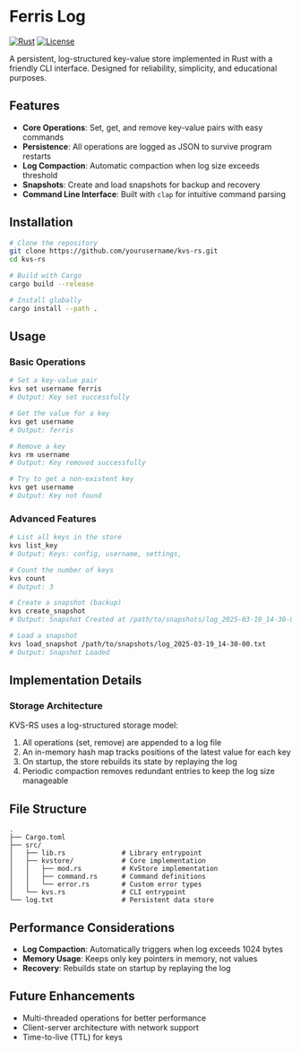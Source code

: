 # Ferris Log

[![Rust](https://img.shields.io/badge/Rust-1.72%2B-orange)](https://www.rust-lang.org/)
[![License](https://img.shields.io/badge/License-MIT-blue)](LICENSE)

A persistent, log-structured key-value store implemented in Rust with a friendly CLI interface. Designed for reliability, simplicity, and educational purposes.


## Features

- **Core Operations**: Set, get, and remove key-value pairs with easy commands
- **Persistence**: All operations are logged as JSON to survive program restarts
- **Log Compaction**: Automatic compaction when log size exceeds threshold
- **Snapshots**: Create and load snapshots for backup and recovery
- **Command Line Interface**: Built with `clap` for intuitive command parsing

## Installation

```bash
# Clone the repository
git clone https://github.com/yourusername/kvs-rs.git
cd kvs-rs

# Build with Cargo
cargo build --release

# Install globally
cargo install --path .
```

## Usage

### Basic Operations

```bash
# Set a key-value pair
kvs set username ferris
# Output: Key set successfully

# Get the value for a key
kvs get username
# Output: ferris

# Remove a key
kvs rm username
# Output: Key removed successfully

# Try to get a non-existent key
kvs get username
# Output: Key not found
```

### Advanced Features

```bash
# List all keys in the store
kvs list_key
# Output: Keys: config, username, settings, 

# Count the number of keys
kvs count
# Output: 3

# Create a snapshot (backup)
kvs create_snapshot
# Output: Snapshot Created at /path/to/snapshots/log_2025-03-19_14-30-00.txt

# Load a snapshot
kvs load_snapshot /path/to/snapshots/log_2025-03-19_14-30-00.txt
# Output: Snapshot Loaded
```

## Implementation Details

### Storage Architecture

KVS-RS uses a log-structured storage model:

1. All operations (set, remove) are appended to a log file
2. An in-memory hash map tracks positions of the latest value for each key
3. On startup, the store rebuilds its state by replaying the log
4. Periodic compaction removes redundant entries to keep the log size manageable

## File Structure

```
.
├── Cargo.toml
├── src/
│   ├── lib.rs              # Library entrypoint
│   ├── kvstore/            # Core implementation
│   │   ├── mod.rs          # KvStore implementation
│   │   ├── command.rs      # Command definitions
│   │   └── error.rs        # Custom error types
│   └── kvs.rs              # CLI entrypoint
└── log.txt                 # Persistent data store
```

## Performance Considerations

- **Log Compaction**: Automatically triggers when log exceeds 1024 bytes
- **Memory Usage**: Keeps only key pointers in memory, not values
- **Recovery**: Rebuilds state on startup by replaying the log

## Future Enhancements

- Multi-threaded operations for better performance
- Client-server architecture with network support
- Time-to-live (TTL) for keys


